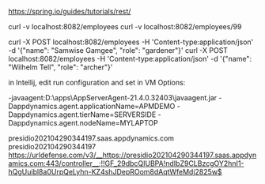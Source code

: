 
https://spring.io/guides/tutorials/rest/

curl -v localhost:8082/employees
curl -v localhost:8082/employees/99

curl -X POST localhost:8082/employees -H 'Content-type:application/json' -d '{"name": "Samwise Gamgee", "role": "gardener"}'
curl -X POST localhost:8082/employees -H 'Content-type:application/json' -d '{"name": "Wilhelm Tell", "role": "archer"}'


in Intellij, edit run configuration and set in VM Options:

-javaagent:D:\apps\AppServerAgent-21.4.0.32403\javaagent.jar -Dappdynamics.agent.applicationName=APMDEMO -Dappdynamics.agent.tierName=SERVERSIDE -Dappdynamics.agent.nodeName=MYLAPTOP


presidio202104290344197.saas.appdynamics.com
presidio202104290344197
https://urldefense.com/v3/__https://presidio202104290344197.saas.appdynamics.com:443/controller__;!!GF_29dbcQIUBPA!ndIbZ9CLBzcgOY2hnI1-hQgUuibl8a0UrpQeLyhn-KZ4shJDepROom8dAqtWfeMdj2825w$

